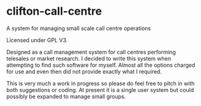 # clifton-call-centre
A system for managing small scale call centre operations

Licensed under GPL V3.

Designed as a call management system for call centres performing telesales or market research. I decided to write this system when attempting to find such software for myself. Almost all the options charged for use and even then did not provide exactly what I required.

This is very much a work in progress so please do feel free to pitch in with both suggestions or coding.
At present it is a single user system but could possibly be expanded to manage small groups.
